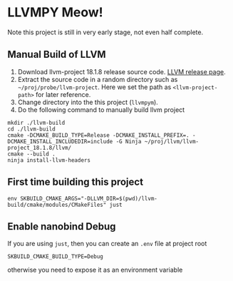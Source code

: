 # LLVMPY Meow!

Note this project is still in very early stage, not even half complete.   

## Manual Build of LLVM

1. Download llvm-project 18.1.8 release source code. [LLVM release page](https://releases.llvm.org/).
2. Extract the source code in a random directory such as `~/proj/probe/llvm-project`. Here we set the path as `<llvm-project-path>` for later reference.
3. Change directory into the this project (`llvmpym`).
4. Do the following command to manually build llvm project
``` shell
mkdir ./llvm-build
cd ./llvm-build
cmake -DCMAKE_BUILD_TYPE=Release -DCMAKE_INSTALL_PREFIX=. -DCMAKE_INSTALL_INCLUDEDIR=include -G Ninja ~/proj/llvm/llvm-project_18.1.8/llvm/
cmake --build .
ninja install-llvm-headers
```


## First time building this project

``` shell
env SKBUILD_CMAKE_ARGS="-DLLVM_DIR=$(pwd)/llvm-build/cmake/modules/CMakeFiles" just
```

## Enable nanobind Debug

If you are using `just`, then you can create an `.env` file at project root

``` plain
SKBUILD_CMAKE_BUILD_TYPE=Debug
```

otherwise you need to expose it as an environment variable


